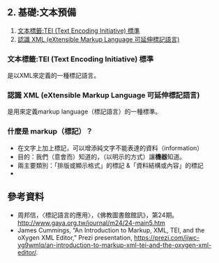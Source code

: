 ## 2. 基礎:文本預備
1. [文本標籤:TEI (Text Encoding Initiative) 標準](#文本標籤tei-text-encoding-initiative-標準)
1. [認識 XML (eXtensible Markup Language 可延伸標記語言)](認識-xml-extensible-markup-language-可延伸標記語言)

### 文本標籤:TEI (Text Encoding Initiative) 標準
是以XML來定義的一種標記語言。


### 認識 XML (eXtensible Markup Language 可延伸標記語言)
是用來定義markup language（標記語言）的一種標準。


### 什麼是 markup（標記）？
* 在文字上加上標記，可以增添純文字不能表達的資料（information）
* 目的：我們（意會而）知道的，（以明示的方式）讓**機器**知道。
* 兩主要類別：「排版或顯示格式」的標記 &「資料結構或內容」的標記 
* 


## 參考資料
* 周邦信，〈標記語言的應用〉，《佛教圖書館館訊》，第24期。<http://www.gaya.org.tw/journal/m24/24-main5.htm>
* James Cummings, “An Introduction to Markup, XML, TEI, and the oXygen XML Editor,” Prezi presentation, https://prezi.com/jiwc-yg9wmlq/an-introduction-to-markup-xml-tei-and-the-oxygen-xml-editor/.
